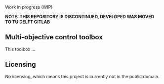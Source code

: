 Work in progress (WIP)

**NOTE: THIS REPOSITORY IS DISCONTINUED, DEVELOPED WAS MOVED TO TU DELFT GITLAB**

## Multi-objective control toolbox

This toolbox ...

## Licensing

No licensing, which means this project is currently not in the public domain.
